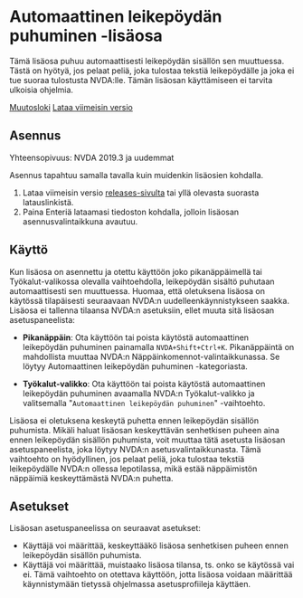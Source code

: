 # Automaattinen leikepöydän puhuminen -lisäosa

Tämä lisäosa puhuu automaattisesti leikepöydän sisällön sen muuttuessa. Tästä on hyötyä, jos pelaat peliä, joka tulostaa tekstiä leikepöydälle ja joka ei tue suoraa tulostusta NVDA:lle. Tämän lisäosan käyttämiseen ei tarvita ulkoisia ohjelmia.

[Muutosloki](https://github.com/mzanm/NVDAAutoclip/blob/main/changelog.md)
[Lataa viimeisin versio](https://github.com/mzanm/NVDAAutoclip/releases/latest/download/Autoclip.nvda-addon)

## Asennus

Yhteensopivuus: NVDA 2019.3 ja uudemmat

Asennus tapahtuu samalla tavalla kuin muidenkin lisäosien kohdalla.

1. Lataa viimeisin versio [releases-sivulta](https://github.com/mzanm/NVDAAutoclip/releases) tai yllä olevasta suorasta latauslinkistä.
2. Paina Enteriä lataamasi tiedoston kohdalla, jolloin lisäosan asennusvalintaikkuna avautuu.

## Käyttö

Kun lisäosa on asennettu ja otettu käyttöön joko pikanäppäimellä tai Työkalut-valikossa olevalla vaihtoehdolla, leikepöydän sisältö puhutaan automaattisesti sen muuttuessa. Huomaa, että oletuksena lisäosa on käytössä tilapäisesti seuraavaan NVDA:n uudelleenkäynnistykseen saakka. Lisäosa ei tallenna tilaansa NVDA:n asetuksiin, ellet muuta sitä lisäosan asetuspaneelista:

- **Pikanäppäin**: Ota käyttöön tai poista käytöstä automaattinen leikepöydän puhuminen painamalla `NVDA+Shift+Ctrl+K`. Pikanäppäintä on mahdollista muuttaa NVDA:n Näppäinkomennot-valintaikkunassa. Se löytyy Automaattinen leikepöydän puhuminen -kategoriasta.

- **Työkalut-valikko**: Ota käyttöön tai poista käytöstä automaattinen leikepöydän puhuminen avaamalla NVDA:n Työkalut-valikko ja valitsemalla "`Automaattinen leikepöydän puhuminen`" -vaihtoehto.

Lisäosa ei oletuksena keskeytä puhetta ennen leikepöydän sisällön puhumista. Mikäli haluat lisäosan keskeyttävän senhetkisen puheen aina ennen leikepöydän sisällön puhumista, voit muuttaa tätä asetusta lisäosan asetuspaneelista, joka löytyy NVDA:n asetusvalintaikkunasta. Tämä vaihtoehto on hyödyllinen, jos pelaat peliä, joka tulostaa tekstiä leikepöydälle NVDA:n ollessa lepotilassa, mikä estää näppäimistön näppäimiä keskeyttämästä NVDA:n puhetta.

## Asetukset

Lisäosan asetuspaneelissa on seuraavat asetukset:

- Käyttäjä voi määrittää, keskeyttääkö lisäosa senhetkisen puheen ennen leikepöydän sisällön puhumista.
- Käyttäjä voi määrittää, muistaako lisäosa tilansa, ts. onko se käytössä vai ei. Tämä vaihtoehto on otettava käyttöön, jotta lisäosa voidaan määrittää käynnistymään tietyssä ohjelmassa asetusprofiileja käyttäen.
